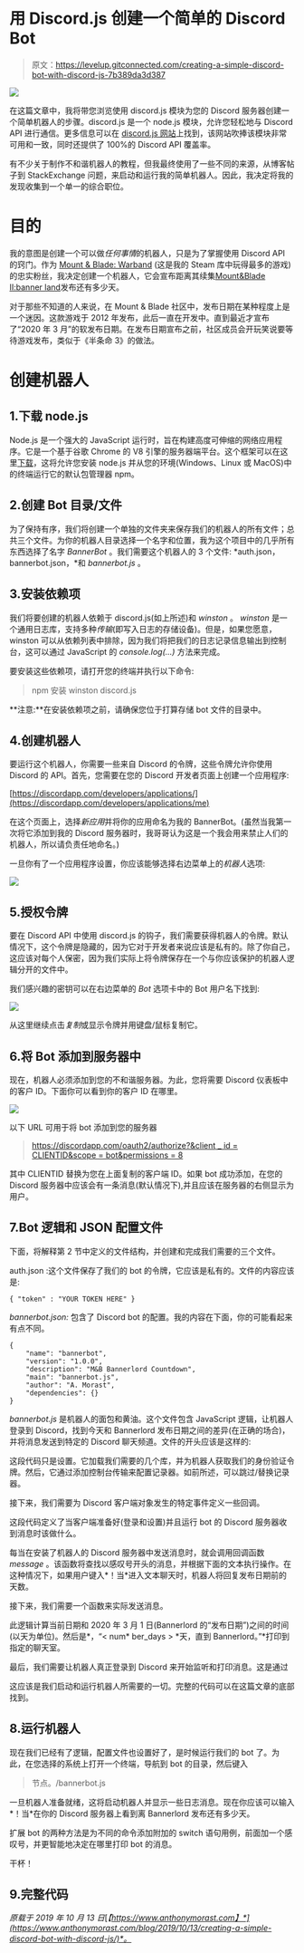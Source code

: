 # 用 Discord.js 创建一个简单的 Discord Bot

> 原文：<https://levelup.gitconnected.com/creating-a-simple-discord-bot-with-discord-js-7b389da3d387>

![](img/e2a48a85b8c45e66d9ff92458e20ed85.png)

在这篇文章中，我将带您浏览使用 discord.js 模块为您的 Discord 服务器创建一个简单机器人的步骤。discord.js 是一个 node.js 模块，允许您轻松地与 Discord API 进行通信。更多信息可以在 [discord.js 网站](https://discord.js.org/#/)上找到，该网站吹捧该模块非常可用和一致，同时还提供了 100%的 Discord API 覆盖率。

有不少关于制作不和谐机器人的教程，但我最终使用了一些不同的来源，从博客帖子到 StackExchange 问题，来启动和运行我的简单机器人。因此，我决定将我的发现收集到一个单一的综合职位。

# 目的

我的意图是创建一个可以做*任何事情*的机器人，只是为了掌握使用 Discord API 的窍门。作为 [Mount & Blade: Warband](https://www.taleworlds.com/en/Games/Warband) (这是我的 Steam 库中玩得最多的游戏)的忠实粉丝，我决定创建一个机器人，它会宣布距离其续集[Mount&Blade II:banner land](https://www.taleworlds.com/en/Games/Bannerlord)发布还有多少天。

对于那些不知道的人来说，在 Mount & Blade 社区中，发布日期在某种程度上是一个迷因。这款游戏于 2012 年发布，此后一直在开发中。直到最近才宣布了“2020 年 3 月”的软发布日期。在发布日期宣布之前，社区成员会开玩笑说要等待游戏发布，类似于《半条命 3》的做法。

# 创建机器人

## 1.下载 node.js

Node.js 是一个强大的 JavaScript 运行时，旨在构建高度可伸缩的网络应用程序。它是一个基于谷歌 Chrome 的 V8 引擎的服务器端平台。这个框架可以在这里[下载](https://nodejs.org/en/)，这将允许您安装 node.js 并从您的环境(Windows、Linux 或 MacOS)中的终端运行它的默认包管理器 npm。

## 2.创建 Bot 目录/文件

为了保持有序，我们将创建一个单独的文件夹来保存我们的机器人的所有文件；总共三个文件。为你的机器人目录选择一个名字和位置，我为这个项目中的几乎所有东西选择了名字 *BannerBot* 。我们需要这个机器人的 3 个文件: *auth.json，bannerbot.json，*和 *bannerbot.js* 。

## 3.安装依赖项

我们将要创建的机器人依赖于 discord.js(如上所述)和 *winston* 。 *winston* 是一个通用日志库，支持多种*传输*(即写入日志的存储设备)。但是，如果您愿意，winston 可以从依赖列表中排除，因为我们将把我们的日志记录信息输出到控制台，这可以通过 JavaScript 的 *console.log(…)* 方法来完成。

要安装这些依赖项，请打开您的终端并执行以下命令:

> npm 安装 winston discord.js

**注意:**在安装依赖项之前，请确保您位于打算存储 bot 文件的目录中。

## 4.创建机器人

要运行这个机器人，你需要一些来自 Discord 的令牌，这些令牌允许你使用 Discord 的 API。首先，您需要在您的 Discord 开发者页面上创建一个应用程序:

[https://discordapp.com/developers/applications/](https://discordapp.com/developers/applications/me)

在这个页面上，选择*新应用*并将你的应用命名为我的 BannerBot。(虽然当我第一次将它添加到我的 Discord 服务器时，我哥哥认为这是一个我会用来禁止人们的机器人，所以请负责任地命名。)

一旦你有了一个应用程序设置，你应该能够选择右边菜单上的*机器人*选项:

![](img/427142540c1c9aeed5469181b39bf087.png)

## 5.授权令牌

要在 Discord API 中使用 discord.js 的钩子，我们需要获得机器人的令牌。默认情况下，这个令牌是隐藏的，因为它对于开发者来说应该是私有的。除了你自己，这应该对每个人保密，因为我们实际上将令牌保存在一个与你应该保护的机器人逻辑分开的文件中。

我们感兴趣的密钥可以在右边菜单的 *Bot* 选项卡中的 Bot 用户名下找到:

![](img/62fa3988a5b0dbe0164e8e5ca1f00fd9.png)

从这里继续点击*复制*或显示令牌并用键盘/鼠标复制它。

## 6.将 Bot 添加到服务器中

现在，机器人必须添加到您的不和谐服务器。为此，您将需要 Discord 仪表板中的客户 ID。下面你可以看到你的客户 ID 在哪里。

![](img/ea6806c37a30d81cf7cd3ce0a1396a4a.png)

以下 URL 可用于将 bot 添加到您的服务器

> [https://discordapp.com/oauth2/authorize?&client _ id = CLIENTID&scope = bot&permissions = 8](https://discordapp.com/oauth2/authorize?&client_id=CLIENTID&scope=bot&permissions=8)

其中 CLIENTID 替换为您在上面复制的客户端 ID。如果 bot 成功添加，在您的 Discord 服务器中应该会有一条消息(默认情况下),并且应该在服务器的右侧显示为用户。

## 7.Bot 逻辑和 JSON 配置文件

下面，将解释第 2 节中定义的文件结构，并创建和完成我们需要的三个文件。

auth.json :这个文件保存了我们的 bot 的令牌，它应该是私有的。文件的内容应该是:

```
{ "token" : "YOUR TOKEN HERE" }
```

*bannerbot.json:* 包含了 Discord bot 的配置。我的内容在下面，你的可能看起来有点不同。

```
{ 
    "name": "bannerbot", 
    "version": "1.0.0", 
    "description": "M&B Bannerlord Countdown", 
    "main": "bannerbot.js", 
    "author": "A. Morast", 
    "dependencies": {} 
}
```

*bannerbot.js* 是机器人的面包和黄油。这个文件包含 JavaScript 逻辑，让机器人登录到 Discord，找到今天和 Bannerlord 发布日期之间的差异(在正确的场合)，并将消息发送到特定的 Discord 聊天频道。文件的开头应该是这样的:

这段代码只是设置。它加载我们需要的几个库，并为机器人获取我们的身份验证令牌。然后，它通过添加控制台传输来配置记录器。如前所述，可以跳过/替换记录器。

接下来，我们需要为 Discord 客户端对象发生的特定事件定义一些回调。

这段代码定义了当客户端准备好(登录和设置)并且运行 bot 的 Discord 服务器收到消息时该做什么。

每当在安装了机器人的 Discord 服务器中发送消息时，就会调用回调函数 *message* 。该函数将查找以感叹号开头的消息，并根据下面的文本执行操作。在这种情况下，如果用户键入*！当*进入文本聊天时，机器人将回复发布日期前的天数。

接下来，我们需要一个函数来实际发送消息。

此逻辑计算当前日期和 2020 年 3 月 1 日(Bannerlord 的“发布日期”)之间的时间(以天为单位)。然后是*，“< num* ber_days > *天，直到 Bannerlord。”*打印到指定的聊天室。

最后，我们需要让机器人真正登录到 Discord 来开始监听和打印消息。这是通过

这应该是我们启动和运行机器人所需要的一切。完整的代码可以在这篇文章的底部找到。

## 8.运行机器人

现在我们已经有了逻辑，配置文件也设置好了，是时候运行我们的 bot 了。为此，在您选择的系统上打开一个终端，导航到 bot 的目录，然后键入

> 节点。/bannerbot.js

一旦机器人准备就绪，这将启动机器人并显示一些日志消息。现在你应该可以输入*！当*在你的 Discord 服务器上看到离 Bannerlord 发布还有多少天。

扩展 bot 的两种方法是为不同的命令添加附加的 switch 语句用例，前面加一个感叹号，并更智能地决定在哪里打印 bot 的消息。

干杯！

## 9.完整代码

*原载于 2019 年 10 月 13 日*[*【https://www.anthonymorast.com】*](https://www.anthonymorast.com/blog/2019/10/13/creating-a-simple-discord-bot-with-discord-js/)*。*